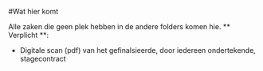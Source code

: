 #Wat hier komt

Alle zaken die geen plek hebben in de andere folders komen hie.
** Verplicht **:
* Digitale scan (pdf) van het gefinalsieerde, door iedereen ondertekende, stagecontract
